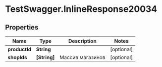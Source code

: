 # TestSwagger.InlineResponse20034

## Properties

Name | Type | Description | Notes
------------ | ------------- | ------------- | -------------
**productId** | **String** |  | [optional] 
**shopIds** | **[String]** | Массив магазинов | [optional] 


